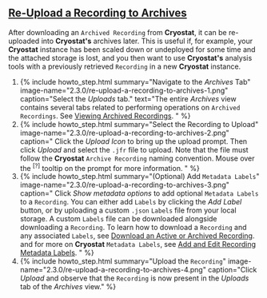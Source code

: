 ## [Re-Upload a Recording to Archives](#re-upload-a-recording-to-archives)
After downloading an `Archived Recording` from **Cryostat**, it can be re-uploaded
into **Cryostat's** archives later. This is useful if, for example, your **Cryostat**
instance has been scaled down or undeployed for some time and the attached
storage is lost, and you then want to use **Cryostat's** analysis tools with a
previously retrieved <code>Recording</code> in a new **Cryostat** instance.

<ol>
  <li>
    {% include howto_step.html
      summary="Navigate to the <i>Archives</i> Tab"
      image-name="2.3.0/re-upload-a-recording-to-archives-1.png"
      caption="Select the <i>Uploads</i> tab."
      text="The entire <i>Archives</i> view contains several tabs related to performing operations
      on <code>Archived Recordings</code>. See <a href='#view-archived-recordings'>Viewing Archived Recordings</a>.
      "
    %}
  </li>
  <li>
    {% include howto_step.html
      summary="Select the Recording to Upload"
      image-name="2.3.0/re-upload-a-recording-to-archives-2.png"
      caption="
        Click the <i>Upload Icon</i> to bring up the upload prompt. Then click <i>Upload</i> and select the
        <code>.jfr</code> file to upload. Note that the file must follow the <b>Cryostat</b> <code>Archive Recording</code>
        naming convention. Mouse over the <sup>[?]</sup> tooltip on the prompt for more information.
      "
    %}
  </li>
  <li>
    {% include howto_step.html
      summary="(Optional) Add <code>Metadata Labels</code>"
      image-name="2.3.0/re-upload-a-recording-to-archives-3.png"
      caption="
        Click <i>Show metadata options</i> to add optional <code>Metadata Labels</code> to a <code>Recording</code>.
        You can either add <code>Labels</code> by clicking the <i>Add Label</i> button, or by uploading
        a custom <code>.json</code> <code>Labels</code> file from your local storage. A custom <code>Labels</code> file
        can be downloaded alongside downloading a <code>Recording</code>. To learn how to download a <code>Recording</code>
        and any associated <code>Labels</code>, see <a href='#download-an-active-or-archived-recording'>Download an Active or Archived Recording</a>.
        and for more on <b>Cryostat</b> <code>Metadata Labels</code>, see <a href='#add-and-edit-recording-metadata-labels'>Add and Edit Recording Metadata Labels</a>.
      "
    %}
  </li>
  <li>
    {% include howto_step.html
      summary="Upload the <code>Recording</code>"
      image-name="2.3.0/re-upload-a-recording-to-archives-4.png"
      caption="Click <i>Upload</i> and observe that the <code>Recording</code> is now present in
      the <i>Uploads</i> tab of the <i>Archives</i> view."
    %}
  </li>
</ol>
